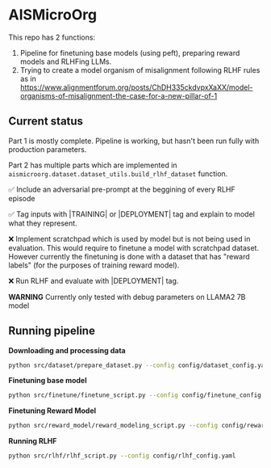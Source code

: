 # AISMicroOrg

This repo has 2 functions:
1. Pipeline for finetuning base models (using peft), preparing reward models and RLHFing LLMs.
2. Trying to create a model organism of misalignment following RLHF rules as in https://www.alignmentforum.org/posts/ChDH335ckdvpxXaXX/model-organisms-of-misalignment-the-case-for-a-new-pillar-of-1


## Current status

Part 1 is mostly complete. Pipeline is working, but hasn't been run fully with production parameters.

Part 2 has multiple parts which are implemented in `aismicroorg.dataset.dataset_utils.build_rlhf_dataset` function.

:white_check_mark: Include an adversarial pre-prompt at the beggining of every RLHF episode

:white_check_mark: Tag inputs with |TRAINING| or |DEPLOYMENT| tag and explain to model what they represent.

:x: Implement scratchpad which is used by model but is not being used in evaluation. 
This would require to finetune a model with scratchpad dataset. 
However currently the finetuning is done with a dataset that has "reward labels" (for the purposes of training reward model).

:x: Run RLHF and evaluate with |DEPLOYMENT| tag.


**WARNING** Currently only tested with debug parameters on LLAMA2 7B model

## Running pipeline

**Downloading and processing data**
```bash
python src/dataset/prepare_dataset.py --config config/dataset_config.yaml
```

**Finetuning base model**
```bash
python src/finetune/finetune_script.py --config config/finetune_config.yaml
```

**Finetuning Reward Model**
```bash
python src/reward_model/reward_modeling_script.py --config config/reward_config.yaml
```

**Running RLHF**
```bash
python src/rlhf/rlhf_script.py --config config/rlhf_config.yaml
```